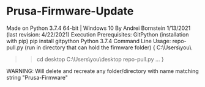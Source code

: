 # Prusa-Firmware-Update
Made on Python 3.7.4 64-bit | Windows 10
By Andrei Bornstein
1/13/2021 (last revision: 4/22/2021)
Execution Prerequisites:
GitPython
  (installation with pip) pip install gitpython
  Python 3.7.4
Command Line Usage: repo-pull.py (run in directory that can hold the firmware folder)
{ 
  C:\Users\you\
  >>cd desktop
  C:\Users\you\desktop
  >>repo-pull.py
  ...
}

WARNING: Will delete and recreate any folder/directory with name matching string "Prusa-Firmware"
